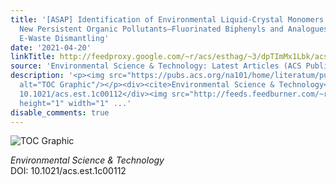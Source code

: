 ```yaml
---
title: '[ASAP] Identification of Environmental Liquid-Crystal Monomers: A Class of
  New Persistent Organic Pollutants—Fluorinated Biphenyls and Analogues—Emitted from
  E-Waste Dismantling'
date: '2021-04-20'
linkTitle: http://feedproxy.google.com/~r/acs/esthag/~3/dpTImMx1Lbk/acs.est.1c00112
source: 'Environmental Science & Technology: Latest Articles (ACS Publications)'
description: '<p><img src="https://pubs.acs.org/na101/home/literatum/publisher/achs/journals/content/esthag/0/esthag.ahead-of-print/acs.est.1c00112/20210420/images/medium/es1c00112_0004.gif"
  alt="TOC Graphic"/></p><div><cite>Environmental Science & Technology</cite></div><div>DOI:
  10.1021/acs.est.1c00112</div><img src="http://feeds.feedburner.com/~r/acs/esthag/~4/dpTImMx1Lbk"
  height="1" width="1" ...'
disable_comments: true
---
```

<p><img src="https://pubs.acs.org/na101/home/literatum/publisher/achs/journals/content/esthag/0/esthag.ahead-of-print/acs.est.1c00112/20210420/images/medium/es1c00112_0004.gif" alt="TOC Graphic"/></p><div><cite>Environmental Science & Technology</cite></div><div>DOI: 10.1021/acs.est.1c00112</div><img src="http://feeds.feedburner.com/~r/acs/esthag/~4/dpTImMx1Lbk" height="1" width="1" ...